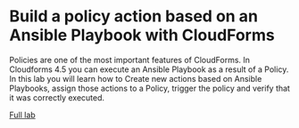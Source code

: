 # Build a policy action based on an Ansible Playbook with CloudForms

Policies are one of the most important features of CloudForms. In Cloudforms 4.5 you can execute an Ansible Playbook as a result of a Policy. In this lab you will learn how to Create new actions based on Ansible Playbooks, assign those actions to a Policy, trigger the policy and verify that it was correctly executed.

[Full lab](./lab/index.md)
